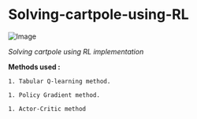 # Solving-cartpole-using-RL
![Image](https://www.google.com/url?sa=i&url=https%3A%2F%2Fwww.reddit.com%2Fr%2Freinforcementlearning%2Fcomments%2F93v6fv%2Ftensorflow_tutorial_playing_cartpole_through%2F&psig=AOvVaw0xku2T0L-g3MfD2upRJeh5&ust=1594808882391000&source=images&cd=vfe&ved=0CAIQjRxqFwoTCLj6jZ_EzOoCFQAAAAAdAAAAABAE)

_Solving cartpole using RL implementation_

**Methods used :**
```
1. Tabular Q-learning method. 

1. Policy Gradient method.

1. Actor-Critic method
```
